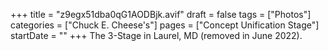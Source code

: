 +++
title = "z9egx51dba0qG1AODBjk.avif"
draft = false
tags = ["Photos"]
categories = ["Chuck E. Cheese's"]
pages = ["Concept Unification Stage"]
startDate = ""
+++
The 3-Stage in Laurel, MD (removed in June 2022).
